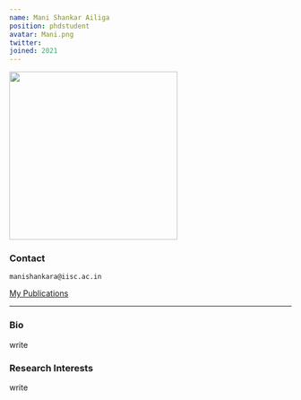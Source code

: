 ```yaml
---
name: Mani Shankar Ailiga
position: phdstudent
avatar: Mani.png
twitter:
joined: 2021
---
```


<img width="300" src="{{site.baseurl}}/images/people/{{page.avatar}}" data-action="zoom">

### Contact

<i class="fa fa-envelope-o"></i>  `manishankara@iisc.ac.in`<br>

<u>[My Publications](https://inspirehep.net/authors/2684608)</u>


<hr>

### Bio
write
### Research Interests

write
